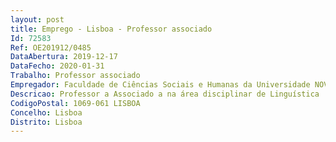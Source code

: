 ```yaml
--- 
layout: post
title: Emprego - Lisboa - Professor associado
Id: 72583
Ref: OE201912/0485
DataAbertura: 2019-12-17
DataFecho: 2020-01-31
Trabalho: Professor associado
Empregador: Faculdade de Ciências Sociais e Humanas da Universidade NOVA de Lisboa - NOVA School of Social Scien
Descricao: Professor a Associado a na área disciplinar de Linguística
CodigoPostal: 1069-061 LISBOA
Concelho: Lisboa
Distrito: Lisboa
--- 
```

